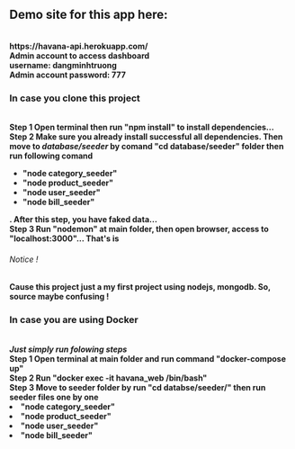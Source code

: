 <h2>Demo site for this app here:</h2><br/>
<b> https://havana-api.herokuapp.com/</b><br/>
<b> Admin account to access dashboard <b></br/>
 <b>username: dangminhtruong</b><br/>
<b> Admin account password: 777 </b><br/>
<h3>In case you clone this project</h3><br/>
<b>Step 1</b> Open terminal then run "npm install" to install dependencies...<br/>
<b>Step 2</b> Make sure you already install successful all dependencies. Then move to <i>database/seeder </i> by comand "cd database/seeder" folder then run following comand <br/>
<ul>
   <li>"node category_seeder"</li>
   <li>"node product_seeder"</li>
   <li>"node user_seeder"</li>
   <li>"node bill_seeder"</li>
</ul>
. After this step, you have faked data...<br/>
<b>Step 3</b> Run "nodemon" at main folder, then open browser, access to "localhost:3000"... That's is
<h6>Notice !</h6> Cause this project just a my first project using nodejs, mongodb. So, source maybe confusing !

<h3>In case you are using Docker</h3><br/>
<b><i>Just simply run folowing steps</i></b><br/>
<b>Step 1</b> Open terminal at main folder and run command "docker-compose up" <br/>
<b>Step 2</b> Run "docker exec -it havana_web /bin/bash" <br/>
<b>Step 3 </b> Move to seeder folder by run "cd databse/seeder/" then run seeder files one by one <br/>
<li>"node category_seeder"</li> 
<li>"node product_seeder"</li> 
<li>"node user_seeder"</li> 
<li>"node bill_seeder"</li> 
